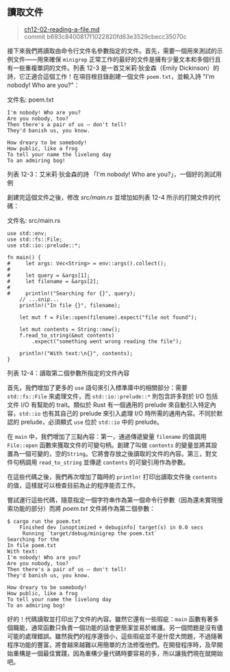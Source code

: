 ## 讀取文件

> [ch12-02-reading-a-file.md](https://github.com/rust-lang/book/blob/master/second-edition/src/ch12-02-reading-a-file.md)
> <br>
> commit b693c8400817f1022820fd63e3529cbecc35070c

接下來我們將讀取由命令行文件名參數指定的文件。首先，需要一個用來測試的示例文件——用來確保 `minigrep` 正常工作的最好的文件是擁有少量文本和多個行且有一些重複單詞的文件。列表 12-3 是一首艾米莉‧狄金森（Emily Dickinson）的詩，它正適合這個工作！在項目根目錄創建一個文件 `poem.txt`，並輸入詩 "I'm nobody! Who are you?"：

<span class="filename">文件名: poem.txt</span>

```text
I'm nobody! Who are you?
Are you nobody, too?
Then there's a pair of us — don't tell!
They'd banish us, you know.

How dreary to be somebody!
How public, like a frog
To tell your name the livelong day
To an admiring bog!
```

<span class="caption">列表 12-3：艾米莉‧狄金森的詩 「I'm nobody! Who are you?」，一個好的測試用例</span>

創建完這個文件之後，修改 *src/main.rs* 並增加如列表 12-4 所示的打開文件的代碼：

<span class="filename">文件名: src/main.rs</span>

```rust,should_panic
use std::env;
use std::fs::File;
use std::io::prelude::*;

fn main() {
#     let args: Vec<String> = env::args().collect();
#
#     let query = &args[1];
#     let filename = &args[2];
#
#     println!("Searching for {}", query);
    // ...snip...
    println!("In file {}", filename);

    let mut f = File::open(filename).expect("file not found");

    let mut contents = String::new();
    f.read_to_string(&mut contents)
        .expect("something went wrong reading the file");

    println!("With text:\n{}", contents);
}
```

<span class="caption">列表 12-4：讀取第二個參數所指定的文件內容</span>

首先，我們增加了更多的 `use` 語句來引入標準庫中的相關部分：需要 `std::fs::File` 來處理文件，而 `std::io::prelude::*` 則包含許多對於 I/O 包括文件 I/O 有幫助的 trait。類似於 Rust 有一個通用的 prelude 來自動引入特定內容，`std::io` 也有其自己的 prelude 來引入處理 I/O 時所需的通用內容。不同於默認的 prelude，必須顯式 `use` 位於 `std::io` 中的 prelude。

在 `main` 中，我們增加了三點內容：第一，通過傳遞變量 `filename` 的值調用 `File::open` 函數來獲取文件的可變句柄。創建了叫做 `contents` 的變量並將其設置為一個可變的，空的`String`。它將會存放之後讀取的文件的內容。第三，對文件句柄調用 `read_to_string` 並傳遞 `contents` 的可變引用作為參數。

在這些代碼之後，我們再次增加了臨時的 `println!` 打印出讀取文件後 `contents` 的值，這樣就可以檢查目前為止的程序能否工作。

嘗試運行這些代碼，隨意指定一個字符串作為第一個命令行參數（因為還未實現搜索功能的部分）而將 *poem.txt* 文件將作為第二個參數：

```text
$ cargo run the poem.txt
    Finished dev [unoptimized + debuginfo] target(s) in 0.0 secs
     Running `target/debug/minigrep the poem.txt`
Searching for the
In file poem.txt
With text:
I'm nobody! Who are you?
Are you nobody, too?
Then there's a pair of us — don't tell!
They'd banish us, you know.

How dreary to be somebody!
How public, like a frog
To tell your name the livelong day
To an admiring bog!
```

好的！代碼讀取並打印出了文件的內容。雖然它還有一些瑕疵：`main` 函數有著多個職能，通常函數只負責一個功能的話會更簡潔並易於維護。另一個問題是沒有儘可能的處理錯誤。雖然我們的程序還很小，這些瑕疵並不是什麼大問題，不過隨著程序功能的豐富，將會越來越難以用簡單的方法修復他們。在開發程序時，及早開始重構是一個最佳實踐，因為重構少量代碼時要容易的多，所以讓我們現在就開始吧。